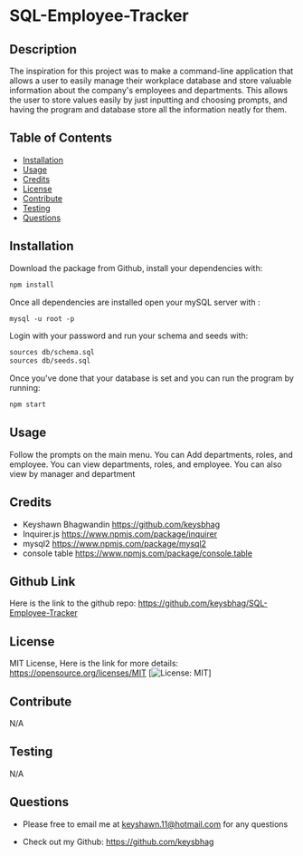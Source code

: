 # SQL-Employee-Tracker 


## Description 
The inspiration for this project was to make a command-line application that allows a user to easily manage their workplace database and store valuable information about the company's employees and departments. This allows the user to store values easily by just inputting and choosing prompts, and having the program and database store all the information neatly for them.


## Table of Contents 
* [Installation](#installation)
* [Usage](#usage)
* [Credits](#credits)
* [License](#license)
* [Contribute](#contribute)
* [Testing](#testing)
* [Questions](#questions) 


## Installation
Download the package from Github, install your dependencies with: 
```md
npm install
```
Once all dependencies are installed open your mySQL server with : 
```md
mysql -u root -p
```
Login with your password and run your schema and seeds with:
```md
sources db/schema.sql
sources db/seeds.sql
```
Once you've done that your database is set and you can run the program by running:
```md
npm start
```

## Usage
Follow the prompts on the main menu. You can Add departments, roles, and employee. You can view departments, roles, and employee. You can also view by manager and department


## Credits
* Keyshawn Bhagwandin https://github.com/keysbhag
* Inquirer.js https://www.npmjs.com/package/inquirer
* mysql2 https://www.npmjs.com/package/mysql2
* console table https://www.npmjs.com/package/console.table

## Github Link
Here is the link to the github repo: https://github.com/keysbhag/SQL-Employee-Tracker


## License
MIT License, Here is the link for more details: https://opensource.org/licenses/MIT [![License: MIT](https://img.shields.io/badge/License-MIT-yellow.svg)] 


## Contribute 
N/A


## Testing 
N/A


## Questions 
* Please free to email me at keyshawn.11@hotmail.com for any questions

* Check out my Github: https://github.com/keysbhag 